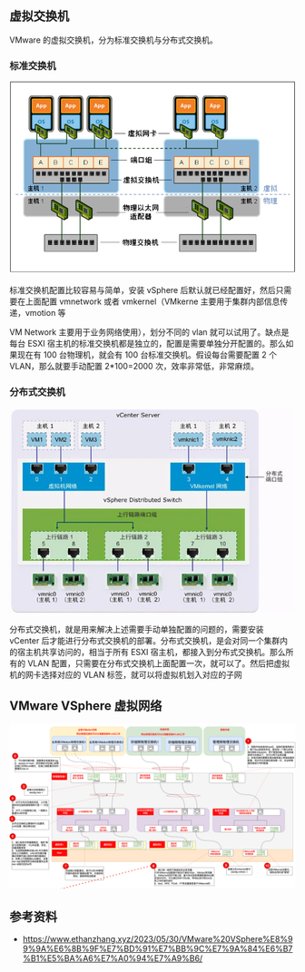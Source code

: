 ## 虚拟交换机

VMware 的虚拟交换机，分为标准交换机与分布式交换机。

### 标准交换机

![img](./.assets/vDS/1542385-20230713115657619-2130121611.jpg)

标准交换机配置比较容易与简单，安装 vSphere 后默认就已经配置好，然后只需要在上面配置 vmnetwork 或者 vmkernel（VMkerne 主要用于集群内部信息传递，vmotion 等

VM Network 主要用于业务网络使用），划分不同的 vlan 就可以试用了。缺点是每台 ESXI 宿主机的标准交换机都是独立的，配置是需要单独分开配置的。那么如果现在有 100 台物理机，就会有 100 台标准交换机。假设每台需要配置 2 个 VLAN，那么就要手动配置 2*100=2000 次，效率非常低，非常麻烦。

### 分布式交换机

![img](./.assets/vDS/1542385-20230713115945165-15972910.jpg)

分布式交换机，就是用来解决上述需要手动单独配置的问题的，需要安装 vCenter 后才能进行分布式交换机的部署。分布式交换机，是会对同一个集群内的宿主机共享访问的，相当于所有 ESXI 宿主机，都接入到分布式交换机。那么所有的 VLAN 配置，只需要在分布式交换机上面配置一次，就可以了。然后把虚拟机的网卡选择对应的 VLAN 标签，就可以将虚拟机划入对应的子网

## VMware VSphere 虚拟网络

![image-20230530224914395](./.assets/vDS/typoralimage-20230530224914395.png)

## 参考资料

- <https://www.ethanzhang.xyz/2023/05/30/VMware%20VSphere%E8%99%9A%E6%8B%9F%E7%BD%91%E7%BB%9C%E7%9A%84%E6%B7%B1%E5%BA%A6%E7%A0%94%E7%A9%B6/>
